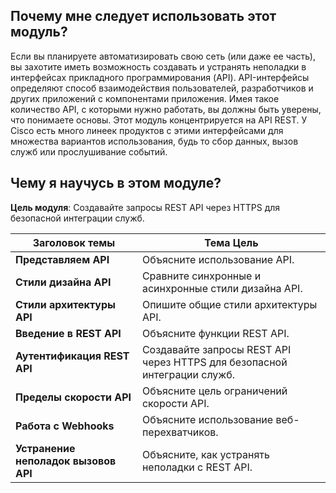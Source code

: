 <!-- 4.0.1 -->
## Почему мне следует использовать этот модуль?

Если вы планируете автоматизировать свою сеть (или даже ее часть), вы захотите иметь возможность создавать и устранять неполадки в интерфейсах прикладного программирования (API). API-интерфейсы определяют способ взаимодействия пользователей, разработчиков и других приложений с компонентами приложения. Имея такое количество API, с которыми нужно работать, вы должны быть уверены, что понимаете основы. Этот модуль концентрируется на API REST. У Cisco есть много линеек продуктов с этими интерфейсами для множества вариантов использования, будь то сбор данных, вызов служб или прослушивание событий.

<!-- 4.0.2 -->
## Чему я научусь в этом модуле?

**Цель модуля**: Создавайте запросы REST API через HTTPS для безопасной интеграции служб.

| **Заголовок темы**                   | **Тема Цель**                                                             |
| ------------------------------------ | ------------------------------------------------------------------------- |
| **Представляем API**                 | Объясните использование API.                                              |
| **Стили дизайна API**                | Сравните синхронные и асинхронные стили дизайна API.                      |
| **Стили архитектуры API**            | Опишите общие стили архитектуры API.                                      |
| **Введение в REST API**              | Объясните функции REST API.                                               |
| **Аутентификация REST API**          | Создавайте запросы REST  API через HTTPS для безопасной интеграции служб. |
| **Пределы скорости API**             | Объясните цель ограничений скорости API.                                  |
| **Работа с Webhooks**                | Объясните использование веб-перехватчиков.                                |
| **Устранение неполадок вызовов API** | Объясните, как устранять неполадки с REST  API.                           |
